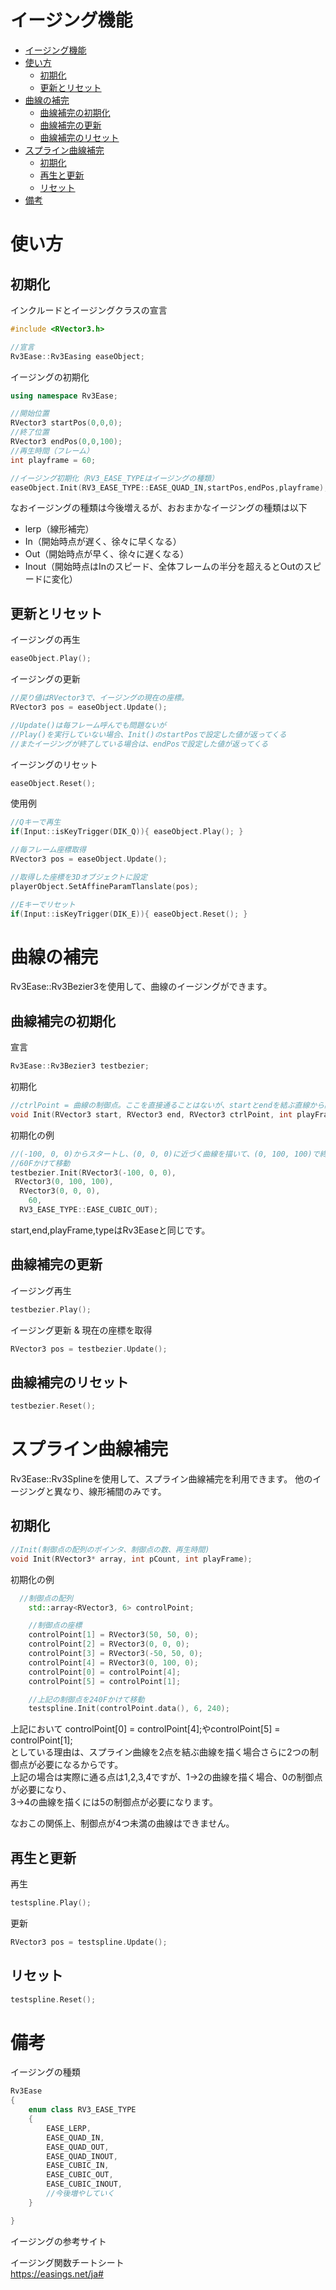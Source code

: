 # イージング機能

- [イージング機能](#イージング機能)
- [使い方](#使い方)
  - [初期化](#初期化)
  - [更新とリセット](#更新とリセット)
- [曲線の補完](#曲線の補完)
  - [曲線補完の初期化](#曲線補完の初期化)
  - [曲線補完の更新](#曲線補完の更新)
  - [曲線補完のリセット](#曲線補完のリセット)
- [スプライン曲線補完](#スプライン曲線補完)
  - [初期化](#初期化-1)
  - [再生と更新](#再生と更新)
  - [リセット](#リセット)
- [備考](#備考)
  

# 使い方

## 初期化

インクルードとイージングクラスの宣言
```cpp
#include <RVector3.h>

//宣言
Rv3Ease::Rv3Easing easeObject;
```
イージングの初期化
```cpp
using namespace Rv3Ease;

//開始位置
RVector3 startPos(0,0,0);
//終了位置
RVector3 endPos(0,0,100);
//再生時間（フレーム）
int playframe = 60;

//イージング初期化（RV3_EASE_TYPEはイージングの種類）
easeObject.Init(RV3_EASE_TYPE::EASE_QUAD_IN,startPos,endPos,playframe);
```
なおイージングの種類は今後増えるが、おおまかなイージングの種類は以下  
 - lerp（線形補完）
 - In（開始時点が遅く、徐々に早くなる）
 - Out（開始時点が早く、徐々に遅くなる）
 - Inout（開始時点はInのスピード、全体フレームの半分を超えるとOutのスピードに変化）

## 更新とリセット

イージングの再生
```cpp
easeObject.Play();
```
イージングの更新
```cpp
//戻り値はRVector3で、イージングの現在の座標。
RVector3 pos = easeObject.Update();

//Update()は毎フレーム呼んでも問題ないが
//Play()を実行していない場合、Init()のstartPosで設定した値が返ってくる
//またイージングが終了している場合は、endPosで設定した値が返ってくる
```
イージングのリセット
```cpp
easeObject.Reset();
```
使用例
```cpp
//Qキーで再生
if(Input::isKeyTrigger(DIK_Q)){ easeObject.Play(); }

//毎フレーム座標取得
RVector3 pos = easeObject.Update();

//取得した座標を3Dオブジェクトに設定
playerObject.SetAffineParamTlanslate(pos);

//Eキーでリセット
if(Input::isKeyTrigger(DIK_E)){ easeObject.Reset(); }
```
# 曲線の補完

Rv3Ease::Rv3Bezier3を使用して、曲線のイージングができます。

## 曲線補完の初期化
宣言
```cpp
Rv3Ease::Rv3Bezier3 testbezier;
```
初期化
```cpp
//ctrlPoint = 曲線の制御点。ここを直接通ることはないが、startとendを結ぶ直線から離せば離すほど曲がる
void Init(RVector3 start, RVector3 end, RVector3 ctrlPoint, int playFrame, RV3_EASE_TYPE type);
```
初期化の例
```cpp
//(-100, 0, 0)からスタートし、(0, 0, 0)に近づく曲線を描いて、(0, 100, 100)で終了する
//60Fかけて移動
testbezier.Init(RVector3(-100, 0, 0),
 RVector3(0, 100, 100),
  RVector3(0, 0, 0),
	60,
  RV3_EASE_TYPE::EASE_CUBIC_OUT);
```
start,end,playFrame,typeはRv3Easeと同じです。

## 曲線補完の更新
イージング再生
```cpp
testbezier.Play();
```
イージング更新 & 現在の座標を取得
```cpp
RVector3 pos = testbezier.Update();
```
## 曲線補完のリセット
```cpp
testbezier.Reset();
```
# スプライン曲線補完
Rv3Ease::Rv3Splineを使用して、スプライン曲線補完を利用できます。
他のイージングと異なり、線形補間のみです。  
## 初期化
```cpp
//Init(制御点の配列のポインタ、制御点の数、再生時間)
void Init(RVector3* array, int pCount, int playFrame);
```
初期化の例
```cpp
  //制御点の配列
    std::array<RVector3, 6> controlPoint;

    //制御点の座標
	controlPoint[1] = RVector3(50, 50, 0);
	controlPoint[2] = RVector3(0, 0, 0);
	controlPoint[3] = RVector3(-50, 50, 0);
	controlPoint[4] = RVector3(0, 100, 0);
	controlPoint[0] = controlPoint[4];
	controlPoint[5] = controlPoint[1];

    //上記の制御点を240Fかけて移動
	testspline.Init(controlPoint.data(), 6, 240);
```
上記において controlPoint[0] = controlPoint[4];やcontrolPoint[5] = controlPoint[1];  
としている理由は、スプライン曲線を2点を結ぶ曲線を描く場合さらに2つの制御点が必要になるからです。  
上記の場合は実際に通る点は1,2,3,4ですが、1->2の曲線を描く場合、0の制御点が必要になり、  
3->4の曲線を描くには5の制御点が必要になります。

なおこの関係上、制御点が4つ未満の曲線はできません。

## 再生と更新
再生
```cpp
testspline.Play();
```
更新
```cpp
RVector3 pos = testspline.Update();
```
## リセット
```cpp
testspline.Reset();
```

# 備考

イージングの種類
```cpp
Rv3Ease
{
    enum class RV3_EASE_TYPE
    {
        EASE_LERP,
        EASE_QUAD_IN,
        EASE_QUAD_OUT,
        EASE_QUAD_INOUT,
        EASE_CUBIC_IN,
        EASE_CUBIC_OUT,
        EASE_CUBIC_INOUT,
        //今後増やしていく
    }

}
```

イージングの参考サイト  

イージング関数チートシート  
https://easings.net/ja#